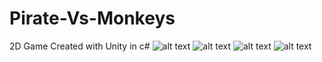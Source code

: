 # Pirate-Vs-Monkeys
2D Game Created with Unity in c#
![alt text](https://lh3.googleusercontent.com/jQLepxRzOctSiBZGV8-lFGvCHd5ISOh0k7_snp-gVg7WYT06mkUL2pzblJesCcC2wvs=w1920-h938-rw)
![alt text](https://lh3.googleusercontent.com/3z-G5CzPe2QdeQeDs5WAQPJyBZLlrli3NsqZbpKskQLovGnEcKnl3TN9vOhAa1qOCvI=w1920-h938-rw)
![alt text](https://lh3.googleusercontent.com/jJ7_2hvpx8fwmSYNznVlzHIv_WzCwTzg06ACTo10smbNm6o8Jt7oLOlRd5iT5KpNy-w=w1920-h938-rw)
![alt text](https://lh3.googleusercontent.com/sbAM5qZd-LXfWA1ZUuzhC4RoRfCXnNaEndL8iTyT2Vxo_TMry8v3nOtx5vDlgk403lo_=w1920-h938-rw)
